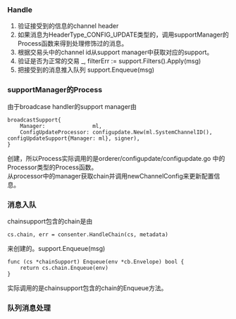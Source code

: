 ### Handle    
1. 验证接受到的信息的channel header     
2. 如果消息为HeaderType_CONFIG_UPDATE类型的，调用supportManager的Process函数来得到处理修饰过的消息。    
3. 根据交易头中的channel id从support manager中获取对应的support。    
4. 验证是否为正常的交易 _, filterErr := support.Filters().Apply(msg)     
5. 把接受到的消息推入队列 support.Enqueue(msg)      

### supportManager的Process     
由于broadcase handler的support manager由     

    broadcastSupport{
	    Manager:               ml,
		ConfigUpdateProcessor: configupdate.New(ml.SystemChannelID(), configUpdateSupport{Manager: ml}, signer),
	}

创建，所以Process实际调用的是orderer/configupdate/configupdate.go 中的Processor类型的Process函数。     
从processor中的manager获取chain并调用newChannelConfig来更新配置信息。    

### 消息入队    
chainsupport包含的chain是由    

    cs.chain, err = consenter.HandleChain(cs, metadata)    

来创建的。support.Enqueue(msg) 

    func (cs *chainSupport) Enqueue(env *cb.Envelope) bool {
	    return cs.chain.Enqueue(env)
    }

实际调用的是chainsupport包含的chain的Enqueue方法。    


### 队列消息处理    


